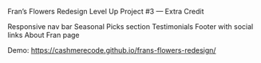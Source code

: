 Fran’s Flowers Redesign Level Up Project #3 — Extra Credit

Responsive nav bar
Seasonal Picks section
Testimonials
Footer with social links
About Fran page

Demo: https://cashmerecode.github.io/frans-flowers-redesign/
